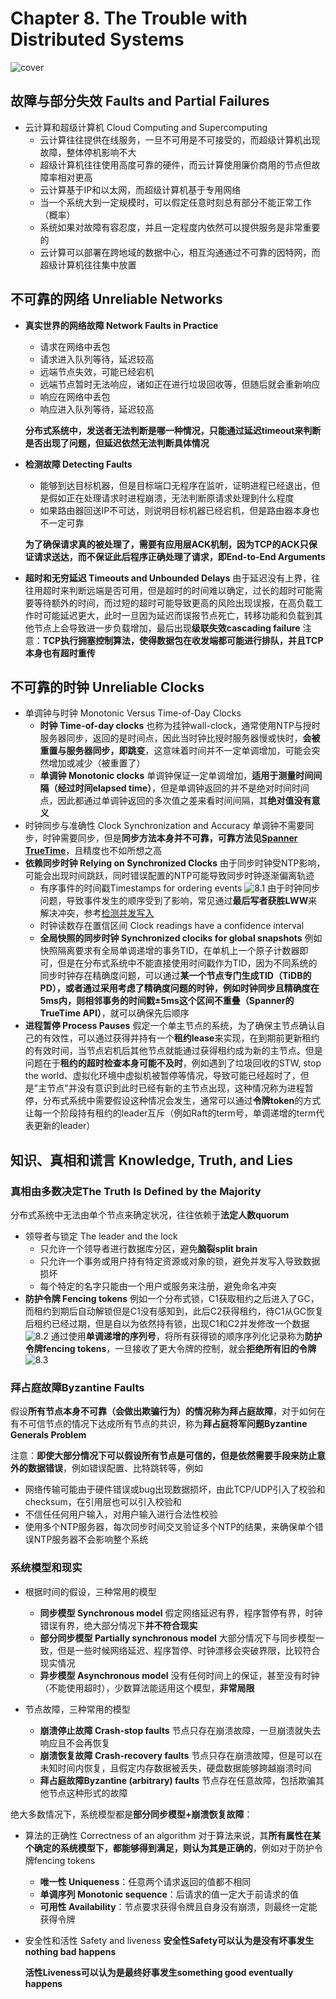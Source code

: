 # Chapter 8. The Trouble with Distributed Systems

![cover](images/c8.png)

## 故障与部分失效 Faults and Partial Failures

- 云计算和超级计算机 Cloud Computing and Supercomputing
  - 云计算往往提供在线服务，一旦不可用是不可接受的，而超级计算机出现故障，整体停机影响不大
  - 超级计算机往往使用高度可靠的硬件，而云计算使用廉价商用的节点但故障率相对更高
  - 云计算基于IP和以太网，而超级计算机基于专用网络
  - 当一个系统大到一定规模时，可以假定任意时刻总有部分不能正常工作（概率）
  - 系统如果对故障有容忍度，并且一定程度内依然可以提供服务是非常重要的
  - 云计算可以部署在跨地域的数据中心，相互沟通通过不可靠的因特网，而超级计算机往往集中放置

## 不可靠的网络 Unreliable Networks

- **真实世界的网络故障 Network Faults in Practice**
  - 请求在网络中丢包
  - 请求进入队列等待，延迟较高
  - 远端节点失效，可能已经宕机
  - 远端节点暂时无法响应，诸如正在进行垃圾回收等，但随后就会重新响应
  - 响应在网络中丢包
  - 响应进入队列等待，延迟较高

  **分布式系统中，发送者无法判断是哪一种情况，只能通过延迟timeout来判断是否出现了问题，但延迟依然无法判断具体情况**

- **检测故障 Detecting Faults**
  - 能够到达目标机器，但是目标端口无程序在监听，证明进程已经退出，但是假如正在处理请求时进程崩溃，无法判断原请求处理到什么程度
  - 如果路由器回送IP不可达，则说明目标机器已经宕机，但是路由器本身也不一定可靠
  
  **为了确保请求真的被处理了，需要有应用层ACK机制，因为TCP的ACK只保证请求送达，而不保证此后程序正确处理了请求，即End-to-End Arguments**

- **超时和无穷延迟 Timeouts and Unbounded Delays**
  由于延迟没有上界，往往用超时来判断远端是否可用，但是超时的时间难以确定，过长的超时可能需要等待额外的时间，而过短的超时可能导致更高的风险出现误报，在高负载工作时可能延迟更大，此时一旦因为延迟而误报节点死亡，转移功能和负载到其他节点上会导致进一步负载增加，最后出现**级联失效cascading failure**
  注意：**TCP执行拥塞控制算法，使得数据包在收发端都可能进行排队，并且TCP本身也有超时重传**

## 不可靠的时钟 Unreliable Clocks

- 单调钟与时钟 Monotonic Versus Time-of-Day Clocks
  - **时钟 Time-of-day clocks**
    也称为挂钟wall-clock，通常使用NTP与授时服务器同步，返回的是时间点，因此当时钟比授时服务器慢或快时，**会被重置与服务器同步，即跳变**，这意味着时间并不一定单调增加，可能会突然增加或减少（被重置了）
  - **单调钟 Monotonic clocks**
    单调钟保证一定单调增加，**适用于测量时间间隔（经过时间elapsed time）**，但是单调钟返回的并不是绝对时间时间点，因此都通过单调钟返回的多次值之差来看时间间隔，其**绝对值没有意义**
- 时钟同步与准确性 Clock Synchronization and Accuracy
  单调钟不需要同步，时钟需要同步，但是**同步方法本身并不可靠，可靠方法见[Spanner TrueTime](https://github.com/JasonYuchen/notes/blob/master/mit6.824/Spanner.md#%E7%9C%9F%E5%AE%9E%E6%97%B6%E9%97%B4-truetime)**，且精度也不如所想之高
- **依赖同步时钟 Relying on Synchronized Clocks**
  由于同步时钟受NTP影响，可能会出现时间跳跃，同时错误配置的NTP可能导致同步时钟逐渐偏离轨迹
  - 有序事件的时间戳Timestamps for ordering events
    ![8.1](images/8.1.png)
    由于时钟同步问题，导致事件发生的顺序受到了影响，常见通过**最后写者获胜LWW**来解决冲突，参考[检测并发写入](https://github.com/JasonYuchen/notes/blob/master/ddia/05.Replication.md#4-%E6%A3%80%E6%B5%8B%E5%B9%B6%E5%8F%91%E5%86%99%E5%85%A5-detecting-concurrent-writes)
  - 时钟读数存在置信区间 Clock readings have a confidence interval
  - **全局快照的同步时钟 Synchronized clociks for global snapshots**
    例如快照隔离要求有全局单调递增的事务TID，在单机上一个原子计数器即可，但是在分布式系统中不能直接使用时间戳作为TID，因为不同系统的同步时钟存在精确度问题，可以通过**某一个节点专门生成TID（TiDB的PD），或者通过采用考虑了精确度问题的时钟，例如时钟同步且精确度在5ms内，则相邻事务的时间戳±5ms这个区间不重叠（Spanner的TrueTime API）**，就可以确保先后顺序
- **进程暂停 Process Pauses**
  假定一个单主节点的系统，为了确保主节点确认自己的有效性，可以通过获得并持有一个**租约lease**来实现，在到期前更新租约的有效时间，当节点宕机后其他节点就能通过获得租约成为新的主节点。但是问题在于**租约的超时检查本身可能不及时**，例如遇到了垃圾回收的STW, stop the world、虚拟化环境中虚拟机被暂停等情况，导致可能已经超时了，但是"主节点"并没有意识到此时已经有新的主节点出现，这种情况称为进程暂停，分布式系统中需要假设这种情况会发生，通常可以通过**令牌token**的方式让每一个阶段持有租约的leader互斥（例如Raft的term号，单调递增的term代表更新的leader）

## 知识、真相和谎言 Knowledge, Truth, and Lies

### 真相由多数决定The Truth Is Defined by the Majority

分布式系统中无法由单个节点来确定状况，往往依赖于**法定人数quorum**

- 领导者与锁定 The leader and the lock
  - 只允许一个领导者进行数据库分区，避免**脑裂split brain**
  - 只允许一个事务或用户持有特定资源或对象的锁，避免并发写入导致数据损坏
  - 每个特定的名字只能由一个用户或服务来注册，避免命名冲突
- **防护令牌 Fencing tokens**
  例如一个分布式锁，C1获取租约之后进入了GC，而租约到期后自动解锁但是C1没有感知到，此后C2获得租约，待C1从GC恢复后租约已经过期，但是自以为依然持有锁，出现C1和C2并发修改一个数据
  ![8.2](images/8.2.png)
  通过使用**单调递增的序列号**，将所有获得锁的顺序序列化记录称为**防护令牌fencing tokens**，一旦接收了更大令牌的控制，就会**拒绝所有旧的令牌**
  ![8.3](images/8.3.png)

### 拜占庭故障Byzantine Faults

假设**所有节点本身不可靠（会做出欺骗行为）的情况称为拜占庭故障**，对于如何在有不可信节点的情况下达成所有节点的共识，称为**拜占庭将军问题Byzantine Generals Problem**

注意：**即使大部分情况下可以假设所有节点是可信的，但是依然需要手段来防止意外的数据错误**，例如错误配置、比特跳转等，例如

- 网络传输可能由于硬件错误或bug出现数据损坏，由此TCP/UDP引入了校验和checksum，在引用层也可以引入校验和
- 不信任任何用户输入，对用户输入进行合法性校验
- 使用多个NTP服务器，每次同步时间交叉验证多个NTP的结果，来确保单个错误NTP服务器不会影响整个系统

### 系统模型和现实

- 根据时间的假设，三种常用的模型
  - **同步模型 Synchronous model**
    假定网络延迟有界，程序暂停有界，时钟错误有界，绝大部分情况下**并不符合现实**
  - **部分同步模型 Partially synchronous model**
    大部分情况下与同步模型一致，但是一些时候网络延迟、程序暂停、时钟漂移会突破界限，比较符合现实情况
  - **异步模型 Asynchronous model**
    没有任何时间上的保证，甚至没有时钟（不能使用超时），少数算法能适用这个模型，**非常局限**

- 节点故障，三种常用的模型
  - **崩溃停止故障 Crash-stop faults**
    节点只存在崩溃故障，一旦崩溃就失去响应且不会再恢复
  - **崩溃恢复故障 Crash-recovery faults**
    节点只存在崩溃故障，但是可以在未知时间内恢复，且假定内存数据被丢失，硬盘数据能够跨越崩溃时间
  - **拜占庭故障Byzantine (arbitrary) faults**
    节点存在任意故障，包括欺骗其他节点这种形式的故障

绝大多数情况下，系统模型都是**部分同步模型+崩溃恢复故障**：

- 算法的正确性 Correctness of an algorithm
  对于算法来说，其**所有属性在某个确定的系统模型下，都能够得到满足，则认为其是正确的**，例如对于防护令牌fencing tokens
  - **唯一性 Uniqueness**：任意两个请求返回的值都不相同
  - **单调序列 Monotonic sequence**：后请求的值一定大于前请求的值
  - **可用性 Availability**：节点要求获得令牌且自身没有崩溃，则最终一定能获得令牌
- 安全性和活性 Safety and liveness
  **安全性Safety可以认为是没有坏事发生nothing bad happens**

  **活性Liveness可以认为是最终好事发生something good eventually happens**
